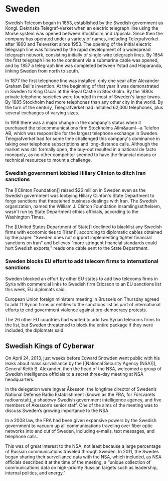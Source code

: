# Sweden
Swedish Telecom began in 1853, established by the Swedish government as Kongl. Elektriska Telegraf-Verket when an electric telegraph line using the Morse system was opened between Stockholm and Uppsala. Since then the company has operated under a variety of names, including Telegrafverket after 1860 and Televerket since 1953. The opening of the initial electric telegraph line was followed by the rapid development of a widespread telegraph network, consisting initially of single-wire telegraph lines. By 1854 the first telegraph line to the continent via a submarine cable was opened, and by 1857 a telegraph line was completed between Ystad and Haparanda, linking Sweden from north to south.

In 1877 the first telephone line was installed, only one year after Alexander Graham Bell's invention. At the beginning of that year it was demonstrated in Sweden to King Oscar at the Royal Castle in Stockholm. By the 1880s private telephone societies were founded in most of Sweden's large towns. By 1885 Stockholm had more telephones than any other city in the world. By the turn of the century, Telegrafverket had installed 62,000 telephones, plus several exchanges of varying sizes.

In 1918 there was a major change in the company's status when it purchased the telecommunications firm Stockholms Allm&auml--a Telefon AB, which was responsible for the largest telephone exchange in Sweden. Telegrafverket had for some time challenged this company's dominance in taking over telephone subscriptions and long-distance calls. Although the market was still formally open, the buy-out resulted in a national de facto monopoly, as no other competitor seemed to have the financial means or technical resources to mount a challenge.

### Swedish government lobbied Hillary Clinton to ditch Iran sanctions

The [[Clinton Foundation]] raised $26 million in Sweden even as the Swedish government was lobbying Hillary Clinton's State Department to forgo sanctions that threatened business dealings with Iran. The Swedish organization, named the William J. Clinton Foundation Insamlingsstiftelsem, wasn't run by State Department ethics officials, according to the Washington Times.

The [[United States Department of State]] declined to blacklist any Swedish firms with economic ties to [[Iran]], according to diplomatic cables obtained by the paper. "Sweden does not support implementing tighter financial sanctions on Iran" and believes "more stringent financial standards could hurt Swedish exports," reads one cable sent to the State Department.

### Sweden blocks EU effort to add telecom firms to international sanctions

Sweden blocked an effort by other EU states to add two telecoms firms in Syria with commercial links to Swedish firm Ericsson to an EU sanctions list this week, EU diplomats said.

European Union foreign ministers meeting in Brussels on Thursday agreed to add 11 Syrian firms or entities to the sanctions list as part of international efforts to end government violence against pro-democracy protests.

The 26 other EU countries had wanted to add two Syrian telecoms firms to the list, but Sweden threatened to block the entire package if they were included, the diplomats said.

## Swedish Kings of Cyberwar

On April 24, 2013, just weeks before Edward Snowden went public with his leaks about mass surveillance by the [[National Security Agency (NSA)]], General Keith B. Alexander, then the head of the NSA, welcomed a group of Swedish intelligence officials to a secret three-day meeting at NSA headquarters.

In the delegation were Ingvar Åkesson, the longtime director of Sweden’s National Defense Radio Establishment (known as the FRA, for Försvarets radioanstalt), a shadowy Swedish government intelligence agency, and five members of Åkesson’s senior staff. One of the aims of the meeting was to discuss Sweden’s growing importance to the NSA.

In a 2008 law, the FRA had been given expansive powers by the Swedish government to vacuum up all communications traveling over fiber optic networks into and out of Sweden, including e-mails, text messages, and telephone calls.

This was of great interest to the NSA, not least because a large percentage of Russian communications traveled through Sweden. In 2011, the Swedes began sharing their surveillance data with the NSA, which included, as NSA officials described it at the time of the meeting, a “unique collection of communications data on high-priority Russian targets such as leadership, internal politics, and energy.”

  
